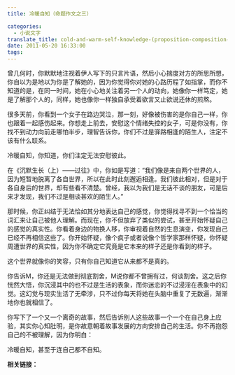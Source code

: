 ```yaml
---
title: 冷暖自知（命题作文之三）

categories:
  - 小说文字
translate_title: cold-and-warm-self-knowledge-(proposition-composition-3)
date: 2011-05-20 16:33:00
tags:
---
```


曾几何时，你默默地注视着伊人写下的只言片语，然后小心揣度对方的所思所想，你自以为是地以为你是了解她的，因为你觉得你对她的心路历程了如指掌，而你不知道的是，在同一时间，她在小心地关注着另一个人的动向，她像你一样笃定，她是了解那个人的，同样，她也像你一样独自承受着欲言又止欲说还休的煎熬。

很多天前，你看到一个女子在路边哭泣，那一刻，好像被伤害的是你自己一样，你也跟着一起感伤起来。你想走上前去，安慰这个情绪失控的女子，可是你没有，你找不到动力向前走哪怕半步，理智告诉你，你们不过是驿路相逢的陌生人，注定不该有什么联系。

冷暖自知，你知道，你们注定无法安慰彼此。

在《沉默生长（上）——过往》中，你如是写道：“我们像是来自两个世界的人，因为短暂地脱离了各自世界，所以在此时此刻邂逅相逢。我们彼此相对，但是对于各自身后的世界，却有些看不清楚。曾经，我以为我们是无话不谈的朋友，可是后来才发现，我们不过是相谈甚欢的陌生人。”

那时候，你正纠结于无法恰如其分地表达自己的感觉，你觉得找寻不到一个恰当的词汇来让自己被他人理解。而现在，你不但放弃了类似的尝试，甚至开始怀疑自己的感觉的真实性。你看着身边的物换人移，你审视着自然的生息演变，你发现自己已经不再相信这些了。你开始怀疑，像个疯子或者说像个哲学家那样怀疑，你怀疑周遭世界的真实性，因为你不确定它究竟是它本来的样子还是你看到的样子。

这个世界就像你的笑容，只有你自己知道它从来都不是真的。

你告诉M，你还是无法做到彻底割舍，M说你都不曾拥有过，何谈割舍。这之后你恍然大悟，你沉浸其中的也不过是生活的表象，而你迷恋的不过浸淫在表象中的幻觉。这幻觉与现实生活了无牵涉，只不过你每天将她在头脑中重复了无数遍，渐渐地你也就相信了。

你写下了一个又一个离奇的故事，然后告诉别人这些故事一个一个在自己身上应验，其实你心知肚明，是你故意朝着故事发展的方向安排自己的生活。你不再抱怨自己的不被理解，因为你明白：

冷暖自知，甚至于连自己都不自知。

**相关链接：**

<!-- {% btn /2011/04/loners-are-disgraceful.html, 孤独的人是可耻的 %}
{% btn /2011/05/no-wine-untasted.html, 无酒不欢 %}
{% btn /2011/05/cold-and-warm-self-knowledge-(proposition-composition-3).html, 冷暖自知 %}
{% btn /2011/06/wordless-address-(propositional-composition-no.-4).html, 无言告白 %}
{% btn /2011/05/always-on-the-road-(proposition-5).html, 永远在路上 %}
{% btn /2011/05/everyone-is-everyone's-passer-by-(proposition-6).html, 每个人是每个人的过客 %} -->